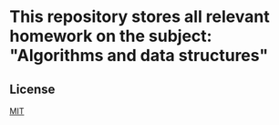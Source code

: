 
# This repository stores all relevant homework on the subject: "Algorithms and data structures"

## License

[MIT](https://choosealicense.com/licenses/mit/)
